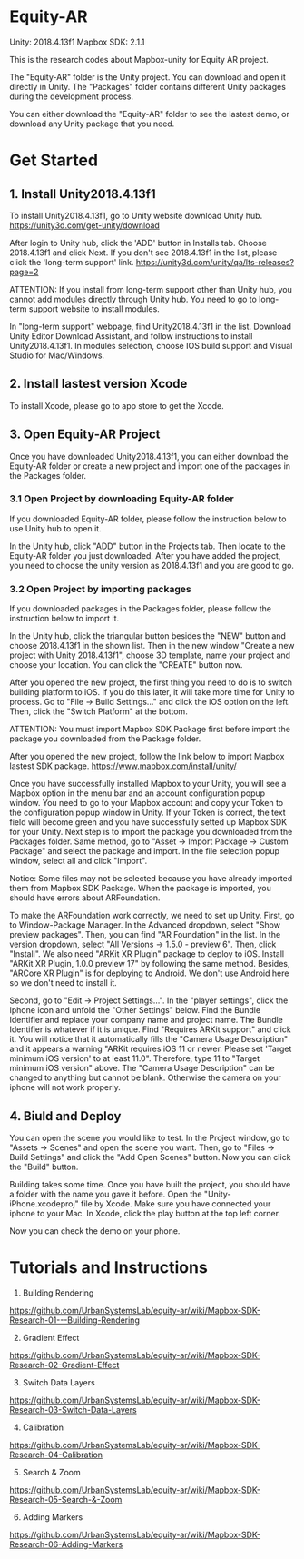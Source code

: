 # Equity-AR

Unity: 2018.4.13f1  Mapbox SDK: 2.1.1

This is the research codes about Mapbox-unity for Equity AR project.

The "Equity-AR" folder is the Unity project. You can download and open it directly in Unity. The "Packages" folder contains different Unity packages during the development process.

You can either download the "Equity-AR" folder to see the lastest demo, or download any Unity package that you need.

# Get Started

## 1. Install Unity2018.4.13f1

To install Unity2018.4.13f1, go to Unity website download Unity hub. https://unity3d.com/get-unity/download 

After login to Unity hub, click the 'ADD' button in Installs tab. Choose 2018.4.13f1 and click Next. If you don't see 2018.4.13f1 in the list, please click the 'long-term support' link. https://unity3d.com/unity/qa/lts-releases?page=2

ATTENTION: If you install from long-term support other than Unity hub, you cannot add modules directly through Unity hub. You need to go to long-term support website to install modules.

In "long-term support" webpage, find Unity2018.4.13f1 in the list. Download Unity Editor Download Assistant, and follow instructions to install Unity2018.4.13f1. In modules selection, choose IOS build support and Visual Studio for Mac/Windows. 

## 2. Install lastest version Xcode

To install Xcode, please go to app store to get the Xcode.

## 3. Open Equity-AR Project

Once you have downloaded Unity2018.4.13f1, you can either download the Equity-AR folder or create a new project and import one of the packages in the Packages folder.

### 3.1 Open Project by downloading Equity-AR folder

If you downloaded Equity-AR folder, please follow the instruction below to use Unity hub to open it.

In the Unity hub, click "ADD" button in the Projects tab. Then locate to the Equity-AR folder you just downloaded. After you have added the project, you need to choose the unity version as 2018.4.13f1 and you are good to go. 

### 3.2 Open Project by importing packages

If you downloaded packages in the Packages folder, please follow the instruction below to import it.

In the Unity hub, click the triangular button besides the "NEW" button and choose 2018.4.13f1 in the shown list. Then in the new window "Create a new project with Unity 2018.4.13f1", choose 3D template, name your project and choose your location. You can click the "CREATE" button now. 

After you opened the new project, the first thing you need to do is to switch building platform to iOS. If you do this later, it will take more time for Unity to process. Go to "File -> Build Settings..." and click the iOS option on the left. Then, click the "Switch Platform" at the bottom.

ATTENTION: You must import Mapbox SDK Package first before import the package you downloaded from the Package folder.

After you opened the new project, follow the link below to import Mapbox lastest SDK package. https://www.mapbox.com/install/unity/ 

Once you have successfully installed Mapbox to your Unity, you will see a Mapbox option in the menu bar and an account configuration popup window. You need to go to your Mapbox account and copy your Token to the configuration popup window in Unity. If your Token is correct, the text field will become green and you have successfully setted up Mapbox SDK for your Unity. Next step is to import the package you downloaded from the Packages folder. Same method, go to "Asset -> Import Package -> Custom Package" and select the package and import. In the file selection popup window, select all and click "Import". 

Notice: Some files may not be selected because you have already imported them from Mapbox SDK Package. When the package is imported, you should have errors about ARFoundation.

To make the ARFoundation work correctly, we need to set up Unity. First, go to Window-Package Manager. In the Advanced dropdown, select "Show preview packages". Then, you can find "AR Foundation" in the list. In the version dropdown, select "All Versions -> 1.5.0 - preview 6". Then, click "Install". We also need "ARKit XR Plugin" package to deploy to iOS. Install "ARKit XR Plugin, 1.0.0 preview 17" by following the same method. Besides, "ARCore XR Plugin" is for deploying to Android. We don't use Android here so we don't need to install it.

Second, go to "Edit -> Project Settings...". In the "player settings", click the Iphone icon and unfold the "Other Settings" below. Find the Bundle Identifier and replace your company name and project name. The Bundle Identifier is whatever if it is unique. Find "Requires ARKit support" and click it. You will notice that it automatically fills the "Camera Usage Description" and it appears a warning "ARKit requires iOS 11 or newer. Please set 'Target minimum iOS version' to at least 11.0". Therefore, type 11 to "Target minimum iOS version" above. The "Camera Usage Description" can be changed to anything but cannot be blank. Otherwise the camera on your iphone will not work properly.

## 4. Biuld and Deploy

You can open the scene you would like to test. In the Project window, go to "Assets -> Scenes" and open the scene you want. Then, go to "Files -> Build Settings" and click the "Add Open Scenes" button. Now you can click the "Build" button.

Building takes some time. Once you have built the project, you should have a folder with the name you gave it before. Open the "Unity-iPhone.xcodeproj" file by Xcode. Make sure you have connected your iphone to your Mac. In Xcode, click the play button at the top left corner.

Now you can check the demo on your phone.

# Tutorials and Instructions

1. Building Rendering

https://github.com/UrbanSystemsLab/equity-ar/wiki/Mapbox-SDK-Research-01---Building-Rendering

2. Gradient Effect

https://github.com/UrbanSystemsLab/equity-ar/wiki/Mapbox-SDK-Research-02-Gradient-Effect

3. Switch Data Layers

https://github.com/UrbanSystemsLab/equity-ar/wiki/Mapbox-SDK-Research-03-Switch-Data-Layers

4. Calibration

https://github.com/UrbanSystemsLab/equity-ar/wiki/Mapbox-SDK-Research-04-Calibration

5. Search & Zoom

https://github.com/UrbanSystemsLab/equity-ar/wiki/Mapbox-SDK-Research-05-Search-&-Zoom

6. Adding Markers

https://github.com/UrbanSystemsLab/equity-ar/wiki/Mapbox-SDK-Research-06-Adding-Markers
